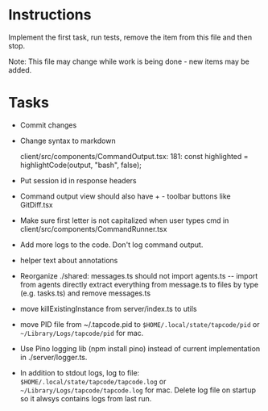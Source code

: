 # Instructions

Implement the first task, run tests, remove the item from this file and then stop.

Note: This file may change while work is being done - new items may be added.

# Tasks

- Commit changes

- Change syntax to markdown
  
  client/src/components/CommandOutput.tsx:
  181: const highlighted = highlightCode(output, "bash", false);

- Put session id in response headers

- Command output view should also have + - toolbar buttons like GitDiff.tsx

- Make sure first letter is not capitalized when user types cmd in client/src/components/CommandRunner.tsx

- Add more logs to the code. Don't log command output.

- helper text about annotations

- Reorganize ./shared:
  messages.ts should not import agents.ts -- import from agents directly
  extract everything from message.ts to files by type (e.g. tasks.ts) and remove messages.ts

- move killExistingInstance from server/index.ts to utils

- move PID file from ~/.tapcode.pid to `$HOME/.local/state/tapcode/pid` or `~/Library/Logs/tapcode/pid` for mac.

- Use Pino logging lib (npm install pino) instead of current implementation in ./server/logger.ts.

- In addition to stdout logs, log to file: `$HOME/.local/state/tapcode/tapcode.log` or `~/Library/Logs/tapcode/tapcode.log` for mac.
  Delete log file on startup so it alwsys contains logs from last run.
